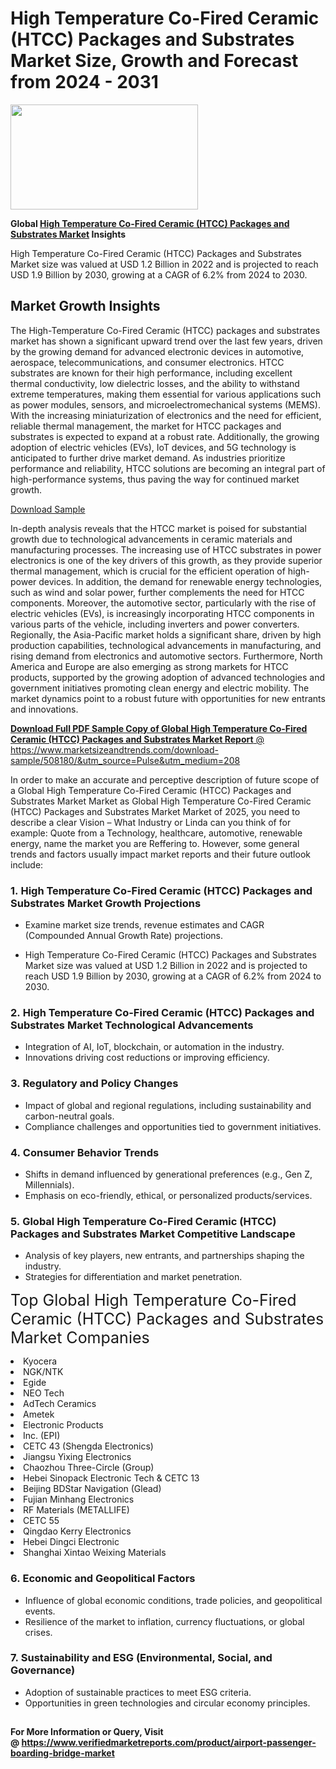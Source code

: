 <H1>High Temperature Co-Fired Ceramic (HTCC) Packages and Substrates Market Size, Growth and Forecast from 2024 - 2031</H1><img class="aligncenter size-medium wp-image-584254" src="https://thirdeyenews.in/wp-content/uploads/2024/09/Global-Market-Research-300x168.jpeg" alt="" width="300" height="168" /><p><strong>Global&nbsp;<a href="https://www.marketsizeandtrends.com/download-sample/508180/&amp;utm_source=Pulse&amp;utm_medium=208">High Temperature Co-Fired Ceramic (HTCC) Packages and Substrates Market</a> Insights</strong></p><p>High Temperature Co-Fired Ceramic (HTCC) Packages and Substrates Market size was valued at USD 1.2 Billion in 2022 and is projected to reach USD 1.9 Billion by 2030, growing at a CAGR of 6.2% from 2024 to 2030.</p><p><h2>Market Growth Insights</h2> <p>The High-Temperature Co-Fired Ceramic (HTCC) packages and substrates market has shown a significant upward trend over the last few years, driven by the growing demand for advanced electronic devices in automotive, aerospace, telecommunications, and consumer electronics. HTCC substrates are known for their high performance, including excellent thermal conductivity, low dielectric losses, and the ability to withstand extreme temperatures, making them essential for various applications such as power modules, sensors, and microelectromechanical systems (MEMS). With the increasing miniaturization of electronics and the need for efficient, reliable thermal management, the market for HTCC packages and substrates is expected to expand at a robust rate. Additionally, the growing adoption of electric vehicles (EVs), IoT devices, and 5G technology is anticipated to further drive market demand. As industries prioritize performance and reliability, HTCC solutions are becoming an integral part of high-performance systems, thus paving the way for continued market growth.</p> <p><a href="#">Download Sample</a></p> <p>In-depth analysis reveals that the HTCC market is poised for substantial growth due to technological advancements in ceramic materials and manufacturing processes. The increasing use of HTCC substrates in power electronics is one of the key drivers of this growth, as they provide superior thermal management, which is crucial for the efficient operation of high-power devices. In addition, the demand for renewable energy technologies, such as wind and solar power, further complements the need for HTCC components. Moreover, the automotive sector, particularly with the rise of electric vehicles (EVs), is increasingly incorporating HTCC components in various parts of the vehicle, including inverters and power converters. Regionally, the Asia-Pacific market holds a significant share, driven by high production capabilities, technological advancements in manufacturing, and rising demand from electronics and automotive sectors. Furthermore, North America and Europe are also emerging as strong markets for HTCC products, supported by the growing adoption of advanced technologies and government initiatives promoting clean energy and electric mobility. The market dynamics point to a robust future with opportunities for new entrants and innovations.</p> <p><a href="#"></p><p><span class=""><strong>Download Full PDF Sample Copy of Global High Temperature Co-Fired Ceramic (HTCC) Packages and Substrates Market Report</strong> @ <a href="https://www.marketsizeandtrends.com/download-sample/508180/&amp;utm_source=Pulse&amp;utm_medium=208" target="_blank">https://www.marketsizeandtrends.com/download-sample/508180/&amp;utm_source=Pulse&amp;utm_medium=208</a></span></p><p>In order to make an accurate and perceptive description of future scope of a Global&nbsp;High Temperature Co-Fired Ceramic (HTCC) Packages and Substrates Market Market as Global&nbsp;High Temperature Co-Fired Ceramic (HTCC) Packages and Substrates Market Market of 2025, you need to describe a clear Vision &ndash; What Industry or Linda can you think of for example: Quote from a Technology, healthcare, automotive, renewable energy, name the market you are Reffering to. However, some general trends and factors usually impact market reports and their future outlook include:</p><h3>1.&nbsp;<strong>High Temperature Co-Fired Ceramic (HTCC) Packages and Substrates Market Growth Projections</strong></h3><ul><li>Examine market size trends, revenue estimates and CAGR (Compounded Annual Growth Rate) projections.</li><li><p>High Temperature Co-Fired Ceramic (HTCC) Packages and Substrates Market size was valued at USD 1.2 Billion in 2022 and is projected to reach USD 1.9 Billion by 2030, growing at a CAGR of 6.2% from 2024 to 2030.</p></li></ul><h3>2.&nbsp;<strong>High Temperature Co-Fired Ceramic (HTCC) Packages and Substrates Market Technological Advancements</strong></h3><ul><li>Integration of AI, IoT, blockchain, or automation in the industry.</li><li>Innovations driving cost reductions or improving efficiency.</li></ul><h3>3.&nbsp;<strong>Regulatory and Policy Changes</strong></h3><ul><li>Impact of global and regional regulations, including sustainability and carbon-neutral goals.</li><li>Compliance challenges and opportunities tied to government initiatives.</li></ul><h3>4.&nbsp;<strong>Consumer Behavior Trends</strong></h3><ul><li>Shifts in demand influenced by generational preferences (e.g., Gen Z, Millennials).</li><li>Emphasis on eco-friendly, ethical, or personalized products/services.</li></ul><h3>5.&nbsp;<strong>Global High Temperature Co-Fired Ceramic (HTCC) Packages and Substrates Market Competitive Landscape</strong></h3><ul><li>Analysis of key players, new entrants, and partnerships shaping the industry.</li><li>Strategies for differentiation and market penetration.</li></ul><p data-pm-slice="1 1 []"><span style="color: inherit; font-family: inherit; font-size: 25px;">Top Global High Temperature Co-Fired Ceramic (HTCC) Packages and Substrates Market Companies</span></p><div class="" data-test-id=""><p><li>Kyocera</li><li> NGK/NTK</li><li> Egide</li><li> NEO Tech</li><li> AdTech Ceramics</li><li> Ametek</li><li> Electronic Products</li><li> Inc. (EPI)</li><li> CETC 43 (Shengda Electronics)</li><li> Jiangsu Yixing Electronics</li><li> Chaozhou Three-Circle (Group)</li><li> Hebei Sinopack Electronic Tech & CETC 13</li><li> Beijing BDStar Navigation (Glead)</li><li> Fujian Minhang Electronics</li><li> RF Materials (METALLIFE)</li><li> CETC 55</li><li> Qingdao Kerry Electronics</li><li> Hebei Dingci Electronic</li><li> Shanghai Xintao Weixing Materials</li></p></div><h3>6.&nbsp;<strong>Economic and Geopolitical Factors</strong></h3><ul><li>Influence of global economic conditions, trade policies, and geopolitical events.</li><li>Resilience of the market to inflation, currency fluctuations, or global crises.</li></ul><h3>7.&nbsp;<strong>Sustainability and ESG (Environmental, Social, and Governance)</strong></h3><ul><li>Adoption of sustainable practices to meet ESG criteria.</li><li>Opportunities in green technologies and circular economy principles.</li></ul><h2><strong style="font-size: 14px;">For More Information or Query, Visit @&nbsp;</strong><a style="background-color: #ffffff; font-size: 14px;" href="https://www.marketsizeandtrends.com/report/high-temperature-co-fired-ceramic-htcc-packages-and-substrates-market/" target="_blank">https://www.verifiedmarketreports.com/product/airport-passenger-boarding-bridge-market</a></h2>
